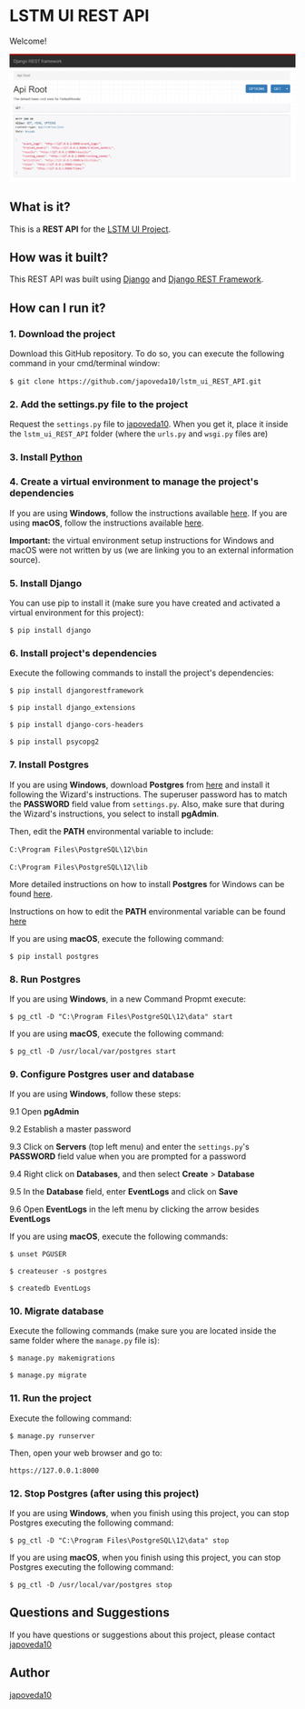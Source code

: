 # LSTM UI REST API

Welcome! 

![Django REST Framework Browsable API](https://raw.githubusercontent.com/japoveda10/lstm_ui_REST_API/master/lstm_ui_REST_API/IMAGE.PNG)

## What is it?

This is a **REST API** for the [LSTM UI Project](https://github.com/japoveda10/lstm_ui_vuejs).

## How was it built?

This REST API was built using [Django](https://www.djangoproject.com/) and [Django REST Framework](https://www.django-rest-framework.org/).

## How can I run it?

### 1. Download the project

Download this GitHub repository. To do so, you can execute the following command in your cmd/terminal window:

   `$ git clone https://github.com/japoveda10/lstm_ui_REST_API.git`

### 2. Add the settings.py file to the project
   
Request the `settings.py` file to [japoveda10](https://github.com/japoveda10). When you get it, place it inside the     `lstm_ui_REST_API` folder (where the `urls.py` and `wsgi.py` files are)

### 3. Install [Python](https://www.python.org/downloads/)

### 4. Create a virtual environment to manage the project's dependencies

If you are using **Windows**, follow the instructions available [here](https://programwithus.com/learn-to-code/Pip-and-virtualenv-on-Windows/). If you are using **macOS**, follow the instructions available [here](https://sourabhbajaj.com/mac-setup/Python/virtualenv.html). 

**Important:** the virtual environment setup instructions for Windows and macOS were not written by us (we are linking you to an external information source).

### 5. Install Django

You can use pip to install it (make sure you have created and activated a virtual environment for this project):

   ```
   $ pip install django
   ```

### 6. Install project's dependencies

Execute the following commands to install the project's dependencies:

   ```
   $ pip install djangorestframework
   ```
   
   ```
   $ pip install django_extensions
   ```
   
   ```
   $ pip install django-cors-headers
   ```
   
   ```
   $ pip install psycopg2
   ```

### 7. Install Postgres

If you are using **Windows**, download **Postgres** from [here](https://www.postgresql.org/) and install it following the Wizard's instructions. The superuser password has to match the **PASSWORD** field value from `settings.py`. Also, make sure that during the Wizard's instructions, you select to install **pgAdmin**. 

Then, edit the **PATH** environmental variable to include:
   
   `C:\Program Files\PostgreSQL\12\bin`
   
   `C:\Program Files\PostgreSQL\12\lib`
 
More detailed instructions on how to install **Postgres** for Windows can be found [here](https://www.postgresqltutorial.com/install-postgresql/).

Instructions on how to edit the **PATH** environmental variable can be found [here](https://sqlbackupandftp.com/blog/setting-windows-path-for-postgres-tools)
   
If you are using **macOS**, execute the following command:

   ```
   $ pip install postgres
   ```

### 8. Run Postgres

If you are using **Windows**, in a new Command Propmt execute:
   
   ```
   $ pg_ctl -D "C:\Program Files\PostgreSQL\12\data" start
   ```

If you are using **macOS**, execute the following command:
   
   ```
   $ pg_ctl -D /usr/local/var/postgres start
   ```
   
### 9. Configure Postgres user and database

If you are using **Windows**, follow these steps:

   9.1 Open **pgAdmin**
   
   9.2 Establish a master password
   
   9.3 Click on **Servers** (top left menu) and enter the `settings.py`'s **PASSWORD** field value when you are prompted for a password
   
   9.4 Right click on **Databases**, and then select **Create** > **Database**
   
   9.5 In the **Database** field, enter **EventLogs** and click on **Save**
   
   9.6 Open **EventLogs** in the left menu by clicking the arrow besides **EventLogs**

If you are using **macOS**, execute the following commands:

   ```
   $ unset PGUSER
   ```
   
   ```
   $ createuser -s postgres
   ```
   
   ```
   $ createdb EventLogs
   ```

### 10. Migrate database

Execute the following commands (make sure you are located inside the same folder where the `manage.py` file is):
   
   ```
   $ manage.py makemigrations
   ```
   
   ```
   $ manage.py migrate
   ```

### 11. Run the project

Execute the following command:

   ```
   $ manage.py runserver
   ```
   
Then, open your web browser and go to:

   ```
   https://127.0.0.1:8000
   ```

### 12. Stop Postgres (after using this project)

If you are using **Windows**, when you finish using this project, you can stop Postgres executing the following command:

   ```
   $ pg_ctl -D "C:\Program Files\PostgreSQL\12\data" stop
   ```

If you are using **macOS**, when you finish using this project, you can stop Postgres executing the following command:

   ```
   $ pg_ctl -D /usr/local/var/postgres stop
   ```
   
## Questions and Suggestions

If you have questions or suggestions about this project, please contact [japoveda10](https://github.com/japoveda10)

## Author

[japoveda10](https://github.com/japoveda10)
